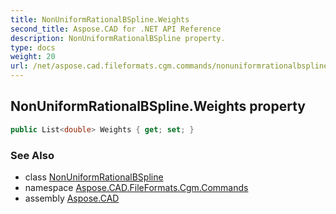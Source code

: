 ```yaml
---
title: NonUniformRationalBSpline.Weights
second_title: Aspose.CAD for .NET API Reference
description: NonUniformRationalBSpline property. 
type: docs
weight: 20
url: /net/aspose.cad.fileformats.cgm.commands/nonuniformrationalbspline/weights/
---
```

## NonUniformRationalBSpline.Weights property

```csharp
public List<double> Weights { get; set; }
```

### See Also

* class [NonUniformRationalBSpline](../)
* namespace [Aspose.CAD.FileFormats.Cgm.Commands](../../nonuniformrationalbspline/)
* assembly [Aspose.CAD](../../../)


